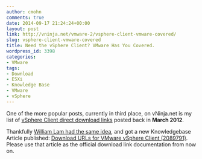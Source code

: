 ```yaml
---
author: cmohn
comments: true
date: 2014-09-17 21:24:24+00:00
layout: post
link: http://vninja.net/vmware-2/vsphere-client-vmware-covered/
slug: vsphere-client-vmware-covered
title: Need the vSphere Client? VMware Has You Covered.
wordpress_id: 3398
categories:
- VMware
tags:
- Download
- ESXi
- Knowledge Base
- VMware
- vSphere
---
```


One of the more popular posts, currently in third place, on vNinja.net is my list of [vSphere Client direct download links](http://vninja.net/vmware-2/vcenter-client-download-urls/) posted back in **March 2012**.

Thankfully [William Lam had the same idea](https://twitter.com/lamw/status/512239798191284224), and got a new Knowledgebase Article published: [Download URLs for VMware vSphere Client (2089791)](http://kb.vmware.com/selfservice/microsites/search.do?language=en_US&cmd=displayKC&externalId=2089791). Please use that article as the official download link documentation from now on.
